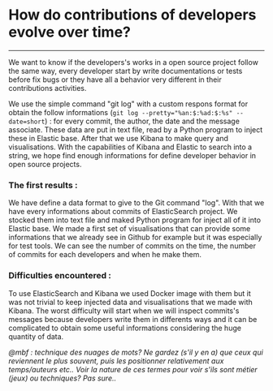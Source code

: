 # **How do contributions of developers evolve over time?**

---

We want to know if the developers's works in a open source project follow the same way, every developer start by write documentations or tests before fix bugs or they have all a behavior very different in their contributions activities.

We use the simple command "git log" with a custom respons format for obtain the follow informations \(`git log --pretty="%an:$:%ad:$:%s" --date=short`\) : for every commit, the author, the date and the message associate. These data are put in text file, read by a Python program to inject these in Elastic base. After that we use Kibana to make query and visualisations. With the capabilities of Kibana and Elastic to search into a string, we hope find enough informations for define developer behavior in open source projects.

### The first results :

We have define a data format to give to the Git command "log". With that we have every informations about commits of ElasticSearch project. We stocked them into text file and maked Python program for inject all of it into Elastic base. We made a first set of visualisations that can provide some informations that we already see in Github for example but it was especially for test tools. We can see the number of commits on the time, the number of commits for each developers and when he make them.

### Difficulties encountered :

To use ElasticSearch and Kibana we used Docker image with them but it was not trivial to keep injected data and visualisations that we made with Kibana. The worst difficulty will start when we will inspect commits's messages because developers write them in differents ways and it can be complicated to obtain some useful informations considering the huge quantity of data.



_@mbf : technique des nuages de mots? Ne gardez \(s'il y en a\) que ceux qui reviennent le plus souvent, puis les positionner relativement aux temps/auteurs etc.. Voir la nature de ces termes pour voir s'ils sont métier \(jeux\) ou techniques?  Pas sure.._



